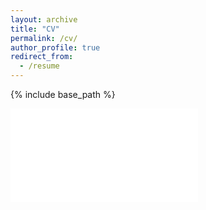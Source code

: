 ```yaml
---
layout: archive
title: "CV"
permalink: /cv/
author_profile: true
redirect_from:
  - /resume
---
```


{% include base_path %}

<embed src="/files/Ryan Hastings CV 08.2022.pdf" type="application/pdf">
